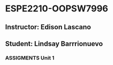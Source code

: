 # ESPE2210-OOPSW7996
## Instructor: Edison Lascano
## Student: Lindsay Barrrionuevo
### ASSIGMENTS Unit 1
